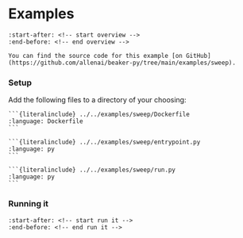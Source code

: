 # Examples

```{include} ../../examples/sweep/README.md
:start-after: <!-- start overview -->
:end-before: <!-- end overview -->
```

```{note}
You can find the source code for this example [on GitHub](https://github.com/allenai/beaker-py/tree/main/examples/sweep).
```

### Setup

Add the following files to a directory of your choosing:

````{tab} Dockerfile
```{literalinclude} ../../examples/sweep/Dockerfile
:language: Dockerfile
```
````

````{tab} entrypoint.py
```{literalinclude} ../../examples/sweep/entrypoint.py
:language: py
```
````

````{tab} run.py
```{literalinclude} ../../examples/sweep/run.py
:language: py
```
````

### Running it

```{include} ../../examples/sweep/README.md
:start-after: <!-- start run it -->
:end-before: <!-- end run it -->
```

